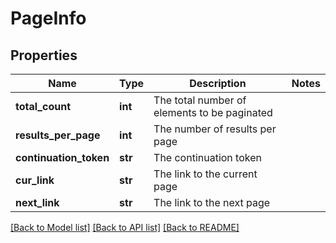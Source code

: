 # PageInfo

## Properties
Name | Type | Description | Notes
------------ | ------------- | ------------- | -------------
**total_count** | **int** | The total number of elements to be paginated | 
**results_per_page** | **int** | The number of results per page | 
**continuation_token** | **str** | The continuation token | 
**cur_link** | **str** | The link to the current page | 
**next_link** | **str** | The link to the next page | 

[[Back to Model list]](../README.md#documentation-for-models) [[Back to API list]](../README.md#documentation-for-api-endpoints) [[Back to README]](../README.md)


